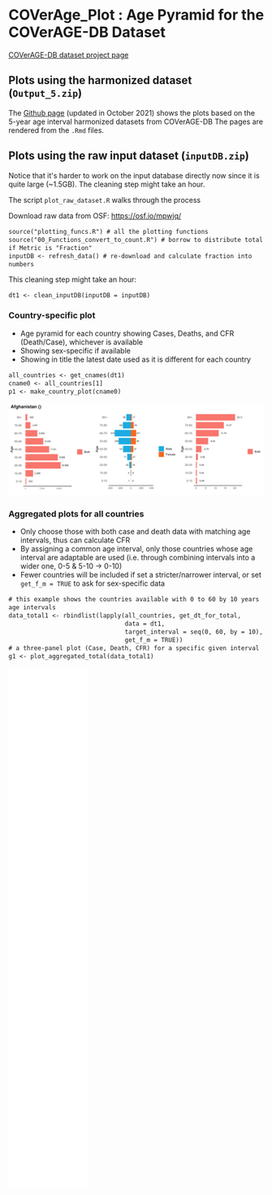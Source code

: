 # COVerAge_Plot : Age Pyramid for the COVerAGE-DB Dataset

[COVerAGE-DB dataset project page](https://github.com/timriffe/covid_age)

## Plots using the harmonized dataset (`Output_5.zip`)

The [Github page](https://liuyanguu.github.io/COVerAge_Plot/index.html) (updated in October 2021) shows the plots based on the 5-year age interval harmonized datasets from COVerAGE-DB
The pages are rendered from the `.Rmd` files.


## Plots using the raw input dataset (`inputDB.zip`)
Notice that it's harder to work on the input database directly now since it is quite large (\~1.5GB). The cleaning step might take an hour.

The script `plot_raw_dataset.R` walks through the process 

Download raw data from OSF: <https://osf.io/mpwjq/>

```{r}
source("plotting_funcs.R") # all the plotting functions
source("00_Functions_convert_to_count.R") # borrow to distribute total if Metric is "Fraction"
inputDB <- refresh_data() # re-download and calculate fraction into numbers 
```

This cleaning step might take an hour:
```{r}
dt1 <- clean_inputDB(inputDB = inputDB)
```

### Country-specific plot

-   Age pyramid for each country showing Cases, Deaths, and CFR (Death/Case), whichever is available
-   Showing sex-specific if available
-   Showing in title the latest date used as it is different for each country

```{r}
all_countries <- get_cnames(dt1)
cname0 <- all_countries[1]
p1 <- make_country_plot(cname0)
```

![Afghanistan](fig/country/Afghanistan.png)

### Aggregated plots for all countries

-   Only choose those with both case and death data with matching age intervals, thus can calculate CFR
-   By assigning a common age interval, only those countries whose age interval are adaptable are used (i.e. through combining intervals into a wider one, 0-5 & 5-10 -\> 0-10)
-   Fewer countries will be included if set a stricter/narrower interval, or set `get_f_m = TRUE` to ask for sex-specific data

```{r}
# this example shows the countries available with 0 to 60 by 10 years age intervals
data_total1 <- rbindlist(lapply(all_countries, get_dt_for_total, 
                                data = dt1,
                                target_interval = seq(0, 60, by = 10),
                                get_f_m = TRUE))
# a three-panel plot (Case, Death, CFR) for a specific given interval
g1 <- plot_aggregated_total(data_total1)
```

![Aggregated_plot_0to60_by10_2rows](fig/aggregated/Aggregated_plot_0to60_by10_2rows.png)

